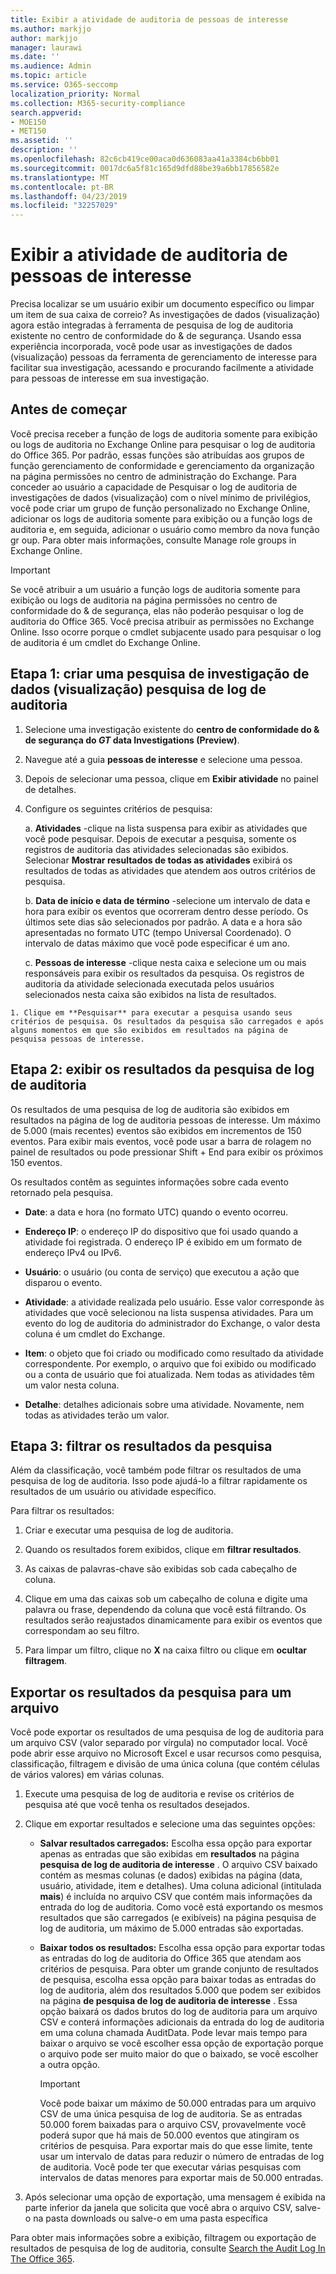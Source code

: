 ```yaml
---
title: Exibir a atividade de auditoria de pessoas de interesse
ms.author: markjjo
author: markjjo
manager: laurawi
ms.date: ''
ms.audience: Admin
ms.topic: article
ms.service: O365-seccomp
localization_priority: Normal
ms.collection: M365-security-compliance
search.appverid:
- MOE150
- MET150
ms.assetid: ''
description: ''
ms.openlocfilehash: 82c6cb419ce00aca0d636083aa41a3384cb6bb01
ms.sourcegitcommit: 0017dc6a5f81c165d9dfd88be39a6bb17856582e
ms.translationtype: MT
ms.contentlocale: pt-BR
ms.lasthandoff: 04/23/2019
ms.locfileid: "32257029"
---
```

# <a name="view-the-audit-activity-of-people-of-interest"></a>Exibir a atividade de auditoria de pessoas de interesse

Precisa localizar se um usuário exibir um documento específico ou limpar um item de sua caixa de correio? As investigações de dados (visualização) agora estão integradas à ferramenta de pesquisa de log de auditoria existente no centro de conformidade do & de segurança. Usando essa experiência incorporada, você pode usar as investigações de dados (visualização) pessoas da ferramenta de gerenciamento de interesse para facilitar sua investigação, acessando e procurando facilmente a atividade para pessoas de interesse em sua investigação.

## <a name="before-you-begin"></a>Antes de começar

Você precisa receber a função de logs de auditoria somente para exibição ou logs de auditoria no Exchange Online para pesquisar o log de auditoria do Office 365. Por padrão, essas funções são atribuídas aos grupos de função gerenciamento de conformidade e gerenciamento da organização na página permissões no centro de administração do Exchange. Para conceder ao usuário a capacidade de Pesquisar o log de auditoria de investigações de dados (visualização) com o nível mínimo de privilégios, você pode criar um grupo de função personalizado no Exchange Online, adicionar os logs de auditoria somente para exibição ou a função logs de auditoria e, em seguida, adicionar o usuário como membro da nova função gr oup. Para obter mais informações, consulte Manage role groups in Exchange Online.

> [!IMPORTANT]
> Se você atribuir a um usuário a função logs de auditoria somente para exibição ou logs de auditoria na página permissões no centro de conformidade do & de segurança, elas não poderão pesquisar o log de auditoria do Office 365. Você precisa atribuir as permissões no Exchange Online. Isso ocorre porque o cmdlet subjacente usado para pesquisar o log de auditoria é um cmdlet do Exchange Online.

## <a name="step-1-create-an-data-investigations-preview-audit-log-search"></a>Etapa 1: criar uma pesquisa de investigação de dados (visualização) pesquisa de log de auditoria

   1. Selecione uma investigação existente do **centro de conformidade do & de segurança do _GT_ data Investigations (Preview)**.
   
   2. Navegue até a guia **pessoas de interesse** e selecione uma pessoa.
   
   3. Depois de selecionar uma pessoa, clique em **Exibir atividade** no painel de detalhes.
   
   4. Configure os seguintes critérios de pesquisa:
      
      a. **Atividades** -clique na lista suspensa para exibir as atividades que você pode pesquisar. Depois de executar a pesquisa, somente os registros de auditoria das atividades selecionadas são exibidos. Selecionar **Mostrar resultados de todas as atividades** exibirá os resultados de todas as atividades que atendem aos outros critérios de pesquisa.
      
      b. **Data de início e data de término** -selecione um intervalo de data e hora para exibir os eventos que ocorreram dentro desse período. Os últimos sete dias são selecionados por padrão. A data e a hora são apresentadas no formato UTC (tempo Universal Coordenado). O intervalo de datas máximo que você pode especificar é um ano.
      
      c. **Pessoas de interesse** -clique nesta caixa e selecione um ou mais responsáveis para exibir os resultados da pesquisa. Os registros de auditoria da atividade selecionada executada pelos usuários selecionados nesta caixa são exibidos na lista de resultados.
    
    1. Clique em **Pesquisar** para executar a pesquisa usando seus critérios de pesquisa. Os resultados da pesquisa são carregados e após alguns momentos em que são exibidos em resultados na página de pesquisa pessoas de interesse. 

## <a name="step-2-view-the-audit-log-search-results"></a>Etapa 2: exibir os resultados da pesquisa de log de auditoria

Os resultados de uma pesquisa de log de auditoria são exibidos em resultados na página de log de auditoria pessoas de interesse. Um máximo de 5.000 (mais recentes) eventos são exibidos em incrementos de 150 eventos. Para exibir mais eventos, você pode usar a barra de rolagem no painel de resultados ou pode pressionar Shift + End para exibir os próximos 150 eventos.

Os resultados contêm as seguintes informações sobre cada evento retornado pela pesquisa.
- **Date**: a data e hora (no formato UTC) quando o evento ocorreu.

- **Endereço IP**: o endereço IP do dispositivo que foi usado quando a atividade foi registrada. O endereço IP é exibido em um formato de endereço IPv4 ou IPv6.

- **Usuário**: o usuário (ou conta de serviço) que executou a ação que disparou o evento.

- **Atividade**: a atividade realizada pelo usuário. Esse valor corresponde às atividades que você selecionou na lista suspensa atividades. Para um evento do log de auditoria do administrador do Exchange, o valor desta coluna é um cmdlet do Exchange.

- **Item**: o objeto que foi criado ou modificado como resultado da atividade correspondente. Por exemplo, o arquivo que foi exibido ou modificado ou a conta de usuário que foi atualizada. Nem todas as atividades têm um valor nesta coluna.

- **Detalhe**: detalhes adicionais sobre uma atividade. Novamente, nem todas as atividades terão um valor.

## <a name="step-3-filter-the-search-results"></a>Etapa 3: filtrar os resultados da pesquisa

Além da classificação, você também pode filtrar os resultados de uma pesquisa de log de auditoria. Isso pode ajudá-lo a filtrar rapidamente os resultados de um usuário ou atividade específico. 

Para filtrar os resultados:

 1. Criar e executar uma pesquisa de log de auditoria.
  
2. Quando os resultados forem exibidos, clique em **filtrar resultados**.
 
3. As caixas de palavras-chave são exibidas sob cada cabeçalho de coluna.
  
4. Clique em uma das caixas sob um cabeçalho de coluna e digite uma palavra ou frase, dependendo da coluna que você está filtrando. Os resultados serão reajustados dinamicamente para exibir os eventos que correspondam ao seu filtro.
  
5. Para limpar um filtro, clique no **X** na caixa filtro ou clique em **ocultar filtragem**.

## <a name="export-the-search-results-to-a-file"></a>Exportar os resultados da pesquisa para um arquivo

Você pode exportar os resultados de uma pesquisa de log de auditoria para um arquivo CSV (valor separado por vírgula) no computador local. Você pode abrir esse arquivo no Microsoft Excel e usar recursos como pesquisa, classificação, filtragem e divisão de uma única coluna (que contém células de vários valores) em várias colunas.

1. Execute uma pesquisa de log de auditoria e revise os critérios de pesquisa até que você tenha os resultados desejados.
  
2. Clique em exportar resultados e selecione uma das seguintes opções:

    - **Salvar resultados carregados:** Escolha essa opção para exportar apenas as entradas que são exibidas em **resultados** na página **pesquisa de log de auditoria de interesse** . O arquivo CSV baixado contém as mesmas colunas (e dados) exibidas na página (data, usuário, atividade, item e detalhes). Uma coluna adicional (intitulada **mais**) é incluída no arquivo CSV que contém mais informações da entrada do log de auditoria. Como você está exportando os mesmos resultados que são carregados (e exibíveis) na página pesquisa de log de auditoria, um máximo de 5.000 entradas são exportadas.
        
    - **Baixar todos os resultados:** Escolha essa opção para exportar todas as entradas do log de auditoria do Office 365 que atendam aos critérios de pesquisa. Para obter um grande conjunto de resultados de pesquisa, escolha essa opção para baixar todas as entradas do log de auditoria, além dos resultados 5.000 que podem ser exibidos na página **de pesquisa de log de auditoria de interesse** . Essa opção baixará os dados brutos do log de auditoria para um arquivo CSV e conterá informações adicionais da entrada do log de auditoria em uma coluna chamada AuditData. Pode levar mais tempo para baixar o arquivo se você escolher essa opção de exportação porque o arquivo pode ser muito maior do que o baixado, se você escolher a outra opção.
    
      > [!IMPORTANT]
      > Você pode baixar um máximo de 50.000 entradas para um arquivo CSV de uma única pesquisa de log de auditoria. Se as entradas 50.000 forem baixadas para o arquivo CSV, provavelmente você poderá supor que há mais de 50.000 eventos que atingiram os critérios de pesquisa. Para exportar mais do que esse limite, tente usar um intervalo de datas para reduzir o número de entradas de log de auditoria. Você pode ter que executar várias pesquisas com intervalos de datas menores para exportar mais de 50.000 entradas.
        

3. Após selecionar uma opção de exportação, uma mensagem é exibida na parte inferior da janela que solicita que você abra o arquivo CSV, salve-o na pasta downloads ou salve-o em uma pasta específica

Para obter mais informações sobre a exibição, filtragem ou exportação de resultados de pesquisa de log de auditoria, consulte [Search the Audit Log In The Office 365](../search-the-audit-log-in-security-and-compliance.md).